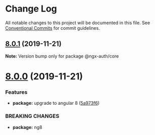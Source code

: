 # Change Log

All notable changes to this project will be documented in this file.
See [Conventional Commits](https://conventionalcommits.org) for commit guidelines.

## [8.0.1](https://github.com/fulls1z3/ngx-auth/compare/v8.0.0...v8.0.1) (2019-11-21)

**Note:** Version bump only for package @ngx-auth/core





# [8.0.0](https://github.com/fulls1z3/ngx-auth/compare/v6.0.0-rc.1...v8.0.0) (2019-11-21)


### Features

* **package:** upgrade to angular 8 ([5a973f6](https://github.com/fulls1z3/ngx-auth/commit/5a973f66e49aec265002f60b9cb6c39441d8884c))


### BREAKING CHANGES

* **package:** ng8
